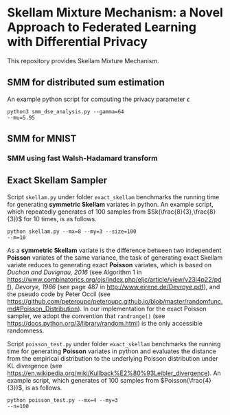 # Skellam Mixture Mechanism: a Novel Approach to Federated Learning with Differential Privacy

This repository provides Skellam Mixture Mechanism.

## SMM for distributed sum estimation

An example python script for computing the privacy parameter $\epsilon$ 

</pre><code>python3 smm_dse_analysis.py --gamma=64 --mu=5.95</code></pre>

## SMM for MNIST

### SMM using fast Walsh-Hadamard transform

## Exact Skellam Sampler

Script </pre><code>skellam.py</code></pre> under folder </pre><code>exact_skellam</code></pre> benchmarks the running time for generating **symmetric Skellam** variates in python. An example script, which repeatedly generates of $100$ samples from $Sk(\frac{8}{3},\frac{8}{3})$ for $10$ times, is as follows.

</pre><code>python skellam.py --mx=8 --my=3 --size=100 --m=10</code></pre>

As a **symmetric Skellam** variate is the difference between two independent **Poisson** variates of the same variance, the task of generating exact Skellam variate reduces to generating exact **Poisson** variates, which is based on *Duchon and Duvignau, 2016* (see Algorithm 1 in https://www.combinatorics.org/ojs/index.php/eljc/article/view/v23i4p22/pdf), *Devorye, 1986* (see page 487 in http://www.eirene.de/Devroye.pdf), and the pseudo code by Peter Occil (see https://github.com/peteroupc/peteroupc.github.io/blob/master/randomfunc.md#Poisson_Distribution). In our implementation for the exact Poisson sampler, we adopt the convention that </pre><code>randrange()</code></pre> (see https://docs.python.org/3/library/random.html) is the only accessible randomness. 

Script </pre><code>poisson_test.py</code></pre> under folder </pre><code>exact_skellam</code></pre> benchmarks the running time for generating **Poisson** variates in python and evaluates the distance from the empirical distribution to the underlying Poisson distribution under KL divergence (see https://en.wikipedia.org/wiki/Kullback%E2%80%93Leibler_divergence). An example script, which generates of $100$ samples from $Poisson(\frac{4}{3})$, is as follows.

</pre><code>python poisson_test.py --mx=4 --my=3 --n=100</code></pre>

